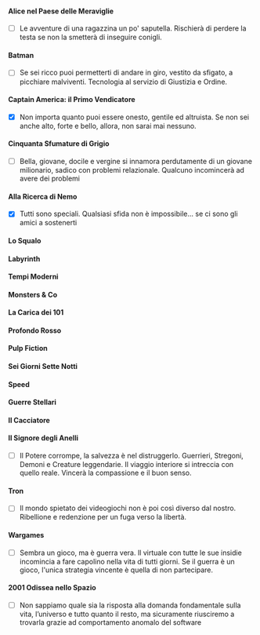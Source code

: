#### Alice nel Paese delle Meraviglie
- [ ] Le avventure di una ragazzina un po' saputella. Rischierà di perdere la testa se non la smetterà di inseguire conigli.

#### Batman
- [ ] Se sei ricco puoi permetterti di andare in giro, vestito da sfigato, a picchiare malviventi. Tecnologia al servizio di Giustizia e Ordine.

#### Captain America: il Primo Vendicatore
- [x] Non importa quanto puoi essere onesto, gentile ed altruista. Se non sei anche alto, forte e bello, allora, non sarai mai nessuno.

#### Cinquanta Sfumature di Grigio
- [ ] Bella, giovane, docile e vergine si innamora perdutamente di un giovane milionario, sadico con problemi relazionale. Qualcuno incomincerà ad avere dei problemi

#### Alla Ricerca di Nemo
- [x] Tutti sono speciali. Qualsiasi sfida non è impossibile... se ci sono gli amici a sostenerti


#### Lo Squalo


#### Labyrinth

#### Tempi Moderni

#### Monsters & Co


#### La Carica dei 101


#### Profondo Rosso


#### Pulp Fiction


#### Sei Giorni Sette Notti

#### Speed


#### Guerre Stellari


#### Il Cacciatore


#### Il Signore degli Anelli
- [ ] Il Potere corrompe, la salvezza è nel distruggerlo. Guerrieri, Stregoni, Demoni e Creature leggendarie. Il viaggio interiore si intreccia con quello reale. Vincerà la compassione e il buon senso.

#### Tron
- [ ] Il mondo spietato dei videogiochi non è poi così diverso dal nostro. Ribellione e redenzione per un fuga verso la libertà.

#### Wargames
- [ ] Sembra un gioco, ma è guerra vera. Il virtuale con tutte le sue insidie incomincia a fare capolino nella vita di tutti giorni. Se il guerra è un gioco, l'unica strategia vincente è quella di non partecipare.

#### 2001 Odissea nello Spazio
- [ ] Non sappiamo quale sia la risposta alla domanda fondamentale sulla vita, l’universo e tutto quanto il resto, ma sicuramente riusciremo a trovarla grazie ad comportamento anomalo del software

